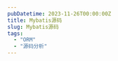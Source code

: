 ```yaml
---
pubDatetime: 2023-11-26T00:00:00Z
title: Mybatis源码
slug: Mybatis源码
tags:
  - "ORM"
  - "源码分析"
---
```



